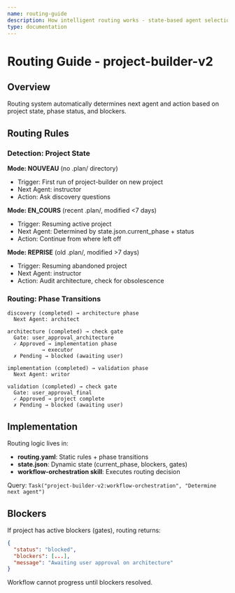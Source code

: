 ```yaml
---
name: routing-guide
description: How intelligent routing works - state-based agent selection
type: documentation
---
```


# Routing Guide - project-builder-v2

## Overview

Routing system automatically determines next agent and action based on project state, phase status, and blockers.

## Routing Rules

### Detection: Project State

**Mode: NOUVEAU** (no .plan/ directory)
- Trigger: First run of project-builder on new project
- Next Agent: instructor
- Action: Ask discovery questions

**Mode: EN_COURS** (recent .plan/, modified <7 days)
- Trigger: Resuming active project
- Next Agent: Determined by state.json.current_phase + status
- Action: Continue from where left off

**Mode: REPRISE** (old .plan/, modified >7 days)
- Trigger: Resuming abandoned project
- Next Agent: instructor
- Action: Audit architecture, check for obsolescence

### Routing: Phase Transitions

```
discovery (completed) → architecture phase
  Next Agent: architect

architecture (completed) → check gate
  Gate: user_approval_architecture
  ✓ Approved → implementation phase
           → executor
  ✗ Pending → blocked (awaiting user)

implementation (completed) → validation phase
  Next Agent: writor

validation (completed) → check gate
  Gate: user_approval_final
  ✓ Approved → project complete
  ✗ Pending → blocked (awaiting user)
```

## Implementation

Routing logic lives in:
- **routing.yaml**: Static rules + phase transitions
- **state.json**: Dynamic state (current_phase, blockers, gates)
- **workflow-orchestration skill**: Executes routing decision

Query: `Task("project-builder-v2:workflow-orchestration", "Determine next agent")`

## Blockers

If project has active blockers (gates), routing returns:
```json
{
  "status": "blocked",
  "blockers": [...],
  "message": "Awaiting user approval on architecture"
}
```

Workflow cannot progress until blockers resolved.
